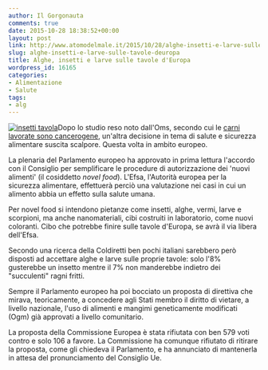 ```yaml
---
author: Il Gorgonauta
comments: true
date: 2015-10-28 18:38:52+00:00
layout: post
link: http://www.atomodelmale.it/2015/10/28/alghe-insetti-e-larve-sulle-tavole-deuropa/
slug: alghe-insetti-e-larve-sulle-tavole-deuropa
title: Alghe, insetti e larve sulle tavole d'Europa
wordpress_id: 16165
categories:
- Alimentazione
- Salute
tags:
- alg
---
```


[![insetti tavola](http://www.atomodelmale.it/wp-content/uploads/2015/10/insetti-tavola-300x138.jpg)](http://www.atomodelmale.it/wp-content/uploads/2015/10/insetti-tavola.jpg)Dopo lo studio reso noto dall'Oms, secondo cui le [carni lavorate sono cancerogene](http://www.atomodelmale.it/2015/10/26/oms-le-carni-lavorate-sono-cancerogene/), un'altra decisione in tema di salute e sicurezza alimentare suscita scalpore. Questa volta in ambito europeo.

La plenaria del Parlamento europeo ha approvato in prima lettura l'accordo con il Consiglio per semplificare le procedure di autorizzazione dei 'nuovi alimenti' (il cosiddetto _novel food_). L'Efsa, l'Autorità europea per la sicurezza alimentare, effettuerà perciò una valutazione nei casi in cui un alimento abbia un effetto sulla salute umana.

Per novel food si intendono pietanze come insetti, alghe, vermi, larve e scorpioni, ma anche nanomateriali, cibi costruiti in laboratorio, come nuovi coloranti. Cibo che potrebbe finire sulle tavole d'Europa, se avrà il via libera dell'Efsa.


Secondo una ricerca della Coldiretti ben pochi italiani sarebbero però disposti ad accettare alghe e larve sulle proprie tavole: solo l'8% gusterebbe un insetto mentre il 7% non manderebbe indietro dei "succulenti" ragni fritti.

Sempre il Parlamento europeo ha poi bocciato un proposta di direttiva che mirava, teoricamente, a concedere agli Stati membro il diritto di vietare, a livello nazionale, l'uso di alimenti e mangimi geneticamente modificati (Ogm) già approvati a livello comunitario.

La proposta della Commissione Europea è stata rifiutata con ben 579 voti contro e solo 106 a favore. La Commissione ha comunque rifiutato di ritirare la proposta, come gli chiedeva il Parlamento, e ha annunciato di mantenerla in attesa del pronunciamento del Consiglio Ue.
